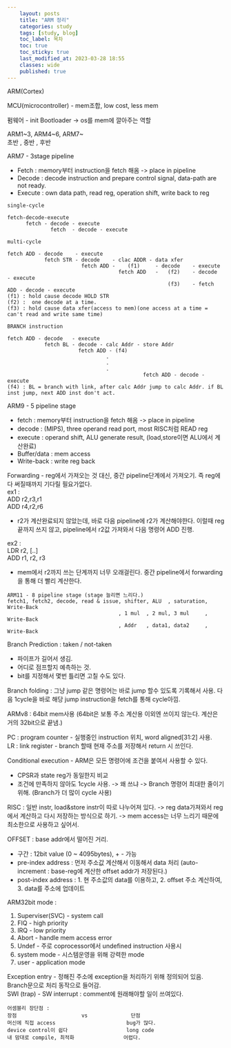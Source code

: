 ```yaml
---
    layout: posts
    title: "ARM 정리"
    categories: study
    tags: [study, blog]
    toc_label: 목차
    toc: true
    toc_sticky: true
    last_modified_at: 2023-03-28 18:55
    classes: wide
    published: true
---
```


ARM(Cortex)  

MCU(microcontroller) - mem조합, low cost, less mem  

펌웨어 - init Bootloader -> os를 mem에 깔아주는 역할  

ARM1~3, ARM4~6, ARM7~  
초반  , 중반   , 후반  

ARM7 - 3stage pipeline  
- Fetch : memory부터 instruction을 fetch 해옴 -> place in pipeline  
- Decode : decode instruction and prepare control signal, data-path are not ready.  
- Execute : own data path, read reg, operation shift, write back to reg  

```
single-cycle

fetch-decode-execute  
      fetch - decode - execute  
              fetch  - decode - execute  

multi-cycle

fetch ADD - decode    - execute  
            fetch STR - decode    - clac ADDR - data xfer  
                        fetch ADD -    (f1)     - decode    - execute  
                                    fetch ADD   -   (f2)    - decode    - execute  
                                                    (f3)    - fetch ADD - decode - execute  
(f1) : hold cause decode HOLD STR  
(f2) :  one decode at a time.  
(f3) : hold cause data xfer(access to mem)(one access at a time = can't read and write same time)  

BRANCH instruction

fetch ADD - decode   - execute  
            fetch BL - decode - calc Addr - store Addr  
                       fetch ADD - (f4)  
                                .  
                                .  
                                .  
                                            fetch ADD - decode - execute  
(f4) : BL = branch with link, after calc Addr jump to calc Addr. if BL inst jump, next ADD inst don't act.  
```

ARM9 - 5 pipeline stage  
- fetch : memory부터 instruction을 fetch 해옴 -> place in pipeline  
- decode : (MIPS), three operand read port, most RISC처럼 READ reg  
- execute : operand shift, ALU generate result, (load,store이면 ALU에서 계산완료)  
- Buffer/data : mem access  
- Write-back : write reg back  

Forwarding - reg에서 가져오는 것 대신, 중간 pipeline단계에서 가져오기.  즉 reg에 다 써질때까지 기다릴 필요가없다.  
ex1 :  
ADD r2,r3,r1  
ADD r4,r2,r6  
- r2가 계산완료되지 않았는데, 바로 다음 pipeline에 r2가 계산해야한다. 이럴때 reg 끝까지 쓰지 않고, pipeline에서 r2값 가져와서 다음 명령어 ADD 진행.  

ex2 :  
LDR r2, [..]  
ADD r1, r2, r3  
- mem에서 r2까지 쓰는 단계까지 너무 오래걸린다. 중간 pipeline에서 forwarding을 통해 더 빨리 계산한다.  

```
ARM11 - 8 pipeline stage (stage 늘리면 느리다.)  
fetch1, fetch2, decode, read & issue, shifter, ALU  , saturation, Write-Back  
                                    , 1 mul  , 2 mul, 3 mul     , Write-Back  
                                    , Addr   , data1, data2     , Write-Back  
```
Branch Prediction : taken / not-taken  
- 파이프가 길어서 생김.  
- 어디로 점프할지 예측하는 것.  
- bit를 지정해서 몇번 틀리면 고칠 수도 있다.  

Branch folding : 그냥 jump 같은 명령어는 바로 jump 할수 있도록 기록해서 사용.  다음 1cycle을 바로 해당 jump instruction을 fetch를 통해 cycle아낌. 

ARMv8 : 64bit mem사용 (64bit은 보통 주소 계산용 이외엔 쓰이지 않는다. 계산은 거의 32bit으로 끝냄.)  

PC : program counter - 실행중인 instruction 위치, word aligned[31:2] 사용.  
LR : link register   - branch 할때 현재 주소를 저장해서 return 시 쓰인다.  

Conditional execution - ARM은 모든 명령어에 조건을 붙여서 사용할 수 있다.  
- CPSR과 state reg가 동일한지 비교  
- 조건에 만족하지 않아도 1cycle 사용. -> 왜 쓰냐 -> Branch 명령어 최대한 줄이기 위해. (Branch가 더 많이 cycle 사용)  

RISC : 일반 instr, load&store instr이 따로 나누어져 있다. -> reg data가져와서 reg에서 계산하고 다시 저장하는 방식으로 하기. -> mem access는 너무 느리기 때문에 최소한으로 사용하고 싶어서.  

OFFSET : base addr에서 떨어진 거리.  
- 구간 : 12bit value (0 ~ 4095bytes), + - 가능  
- pre-index address : 먼저 주소값 계산해서 이동해서 data 처리 (auto-increment : base-reg에 계산한 offset addr가 저장된다.)  
- post-index address : 1. 현 주소값의 data를 이용하고, 2. offset 주소 계산하여, 3. data를 주소에 업데이트  

ARM32bit mode :  
1. Superviser(SVC) - system call  
2. FIQ - high priority  
3. IRQ - low priority  
4. Abort - handle mem access error  
5. Undef - 주로 coprocessor에서 undefined instruction 사용시  
6. system mode - 시스템운영을 위해 강력한 mode  
7. user - application mode  

Exception entry - 정해진 주소에 exception을 처리하기 위해 정의되어 있음. Branch문으로 처리 동작으로 들어감.  
SWI (trap) - SW interrupt : comment에 원래해야할 일이 쓰여있다.  

```
어셈블리 장단점 :  
장점                     vs              단점  
머신에 직접 access                       bug가 많다.  
device control이 쉽다                   long code  
내 맘대로 compile, 최적화                어렵다.  
```